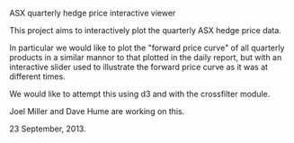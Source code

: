 ASX quarterly hedge price interactive viewer

This project aims to interactively plot the quarterly ASX hedge price data.

In particular we would like to plot the "forward price curve" of all quarterly products in a similar mannor to that plotted in the daily report, but with an interactive slider used to illustrate the forward price curve as it was at different times.  

We would like to attempt this using d3 and with the crossfilter module.

Joel Miller and Dave Hume are working on this.

23 September, 2013.


